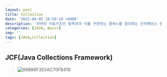 ```yaml
---
layout: post
title: Collection
date: '2022-04-05 10:59:10 +0900'
description: '자바의 자료구조인 컬렉션과 이를 구현하는 클래스를 정의하는 인터페이스 정리'
categories: [JAVA, Basic]
img: ''
tags: [JAVA,Collection]
---
```


## JCF(Java Collections Framework)
> ![99B88F3E5AC70FB419](https://user-images.githubusercontent.com/103012019/162126152-1fe9f925-6a60-41ba-b854-7ec0c8d24d40.png)
